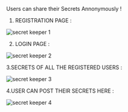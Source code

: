 
Users can share their Secrets Annonymously !

1. REGISTRATION PAGE : 

![secret keeper 1](https://user-images.githubusercontent.com/109038996/194303135-cdb61f15-3cfc-48aa-a110-fbb047513964.png)

2. LOGIN PAGE : 
 
![secret keeper 2](https://user-images.githubusercontent.com/109038996/194303164-a30b5cca-2952-408a-aae8-20c118b9e9ef.png)


3.SECRETS OF ALL THE REGISTERED USERS : 

![secret keeper 3](https://user-images.githubusercontent.com/109038996/194303179-bfe219c1-757b-4351-8d35-445780971a6f.png)

4.USER CAN POST THEIR SECRETS HERE : 

![secret keeper 4](https://user-images.githubusercontent.com/109038996/194303194-268a749d-f41a-43eb-a6ab-aa9e1e5717e8.png)
